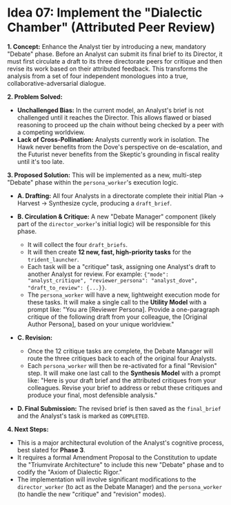 # Idea 07: Implement the "Dialectic Chamber" (Attributed Peer Review)

**1. Concept:**
Enhance the Analyst tier by introducing a new, mandatory "Debate" phase. Before an Analyst can submit its final brief to its Director, it must first circulate a draft to its three directorate peers for critique and then revise its work based on their attributed feedback. This transforms the analysis from a set of four independent monologues into a true, collaborative-adversarial dialogue.

**2. Problem Solved:**
- **Unchallenged Bias:** In the current model, an Analyst's brief is not challenged until it reaches the Director. This allows flawed or biased reasoning to proceed up the chain without being checked by a peer with a competing worldview.
- **Lack of Cross-Pollination:** Analysts currently work in isolation. The Hawk never benefits from the Dove's perspective on de-escalation, and the Futurist never benefits from the Skeptic's grounding in fiscal reality until it's too late.

**3. Proposed Solution:**
This will be implemented as a new, multi-step "Debate" phase within the `persona_worker`'s execution logic.

- **A. Drafting:** All four Analysts in a directorate complete their initial Plan -> Harvest -> Synthesize cycle, producing a `draft_brief`.

- **B. Circulation & Critique:** A new "Debate Manager" component (likely part of the `director_worker`'s initial logic) will be responsible for this phase.
  - It will collect the four `draft_briefs`.
  - It will then create **12 new, fast, high-priority tasks** for the `trident_launcher`.
  - Each task will be a "critique" task, assigning one Analyst's draft to another Analyst for review. For example: `{"mode": "analyst_critique", "reviewer_persona": "analyst_dove", "draft_to_review": {...}}`.
  - The `persona_worker` will have a new, lightweight execution mode for these tasks. It will make a single call to the **Utility Model** with a prompt like: "You are [Reviewer Persona]. Provide a one-paragraph critique of the following draft from your colleague, the [Original Author Persona], based on your unique worldview."

- **C. Revision:**
  - Once the 12 critique tasks are complete, the Debate Manager will route the three critiques back to each of the original four Analysts.
  - Each `persona_worker` will then be re-activated for a final "Revision" step. It will make one last call to the **Synthesis Model** with a prompt like: "Here is your draft brief and the attributed critiques from your colleagues. Revise your brief to address or rebut these critiques and produce your final, most defensible analysis."

- **D. Final Submission:** The revised brief is then saved as the `final_brief` and the Analyst's task is marked as `COMPLETED`.

**4. Next Steps:**
- This is a major architectural evolution of the Analyst's cognitive process, best slated for **Phase 3**.
- It requires a formal Amendment Proposal to the Constitution to update the "Triumvirate Architecture" to include this new "Debate" phase and to codify the "Axiom of Dialectic Rigor."
- The implementation will involve significant modifications to the `director_worker` (to act as the Debate Manager) and the `persona_worker` (to handle the new "critique" and "revision" modes).

